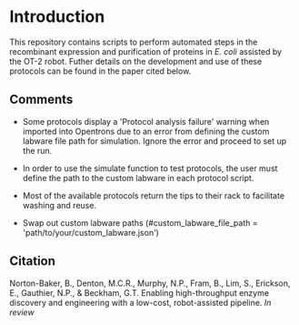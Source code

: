 # Introduction

This repository contains scripts to perform automated steps in the recombinant expression and purification of proteins in *E. coli* assisted by the OT-2 robot. Futher details on the development and use of these protocols can be found in the paper cited below. 

## Comments
- Some protocols display a 'Protocol analysis failure' warning when imported into Opentrons due to an error from defining the custom labware file path for simulation. Ignore the error and proceed to set up the run. 
- In order to use the simulate function to test protocols, the user must define the path to the custom labware in each protocol script. 
- Most of the available protocols return the tips to their rack to facilitate washing and reuse. 


- Swap out custom labware paths (#custom_labware_file_path = 'path/to/your/custom_labware.json')


## Citation
Norton-Baker, B., Denton, M.C.R., Murphy, N.P., Fram, B., Lim, S., Erickson, E., Gauthier, N.P., & Beckham, G.T. Enabling high-throughput enzyme discovery and engineering with a low-cost, robot-assisted pipeline.  *In review*